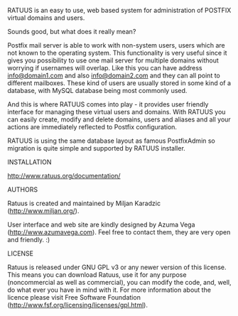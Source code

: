 RATUUS is an easy to use, web based system for administration of POSTFIX virtual 
domains and users.

Sounds good, but what does it really mean?

Postfix mail server is able to work with non-system users, users which are not 
known to the operating system. This functionality is very useful since it gives you 
possibility to use one mail server for multiple domains without worrying if usernames 
will overlap. Like this you can have address info@domain1.com and also info@domain2.com 
and they can all point to different mailboxes. These kind of users are usually stored 
in some kind of a database, with MySQL database being most commonly used.

And this is where RATUUS comes into play - it provides user friendly interface 
for managing these virtual users and domains. With RATUUS you can easily create, 
modify and delete domains, users and aliases and all your actions are immediately 
reflected to Postfix configuration.

RATUUS is using the same database layout as famous PostfixAdmin so migration is 
quite simple and supported by RATUUS installer.

INSTALLATION

http://www.ratuus.org/documentation/

AUTHORS

Ratuus is created and maintained by Miljan Karadzic (http://www.miljan.org/).

User interface and web site are kindly designed by Azuma Vega (http://www.azumavega.com). 
Feel free to contact them, they are very open and friendly. :)

LICENSE

Ratuus is released under GNU GPL v3 or any newer version of this license. This means 
you can download Ratuus, use it for any purpose (noncommercial as well as commercial), 
you can modify the code, and, well, do what ever you have in mind with it. For more 
information about the licence please visit Free Software Foundation 
(http://www.fsf.org/licensing/licenses/gpl.html).
